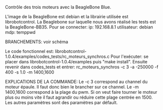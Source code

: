 Contrôle des trois moteurs avec la BeagleBone Blue.

L'image de la BeagleBone est debian et la librairie utilisée est librobotcontrol.
La Beaglebone sur laquelle nous avons réalisé les tests est la BeagleBone-BB35. Pour se connecter: 
ip: 192.168.8.1
utilisateur: debian
mdp: temppwd

BRANCHEMENTS: voir schéma

Le code fonctionnel est: librobotcontrol-1.0.4/examples/codes_tests/rc_moteurs_synchros.c
Pour l'exécuter: se placer dans librobotcontrol-1.0.4/examples puis "make install".
Ensuite revenir dans codes_tests et entrer:
rc_moteurs_synchros -c 3 -a -250000 -f 400 -s 1.0 -m 1400,1600

EXPLICATIONS DE LA COMMANDE: Le -c 3 correspond au channel du moteur épaule. Il faut donc bien le brancher sur ce channel. Le -m 1400,1600 correspond à la plage du pwm. Si on veut faire tourner le moteur plus ou moins vite il faut agrandir ou réduire cette plage centrée en 1500. Les autres paramètres sont des paramètres par défault.
